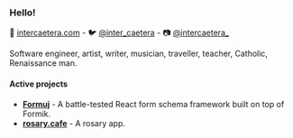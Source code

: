 ### Hello!

:scroll: [intercaetera.com](https://intercaetera.com) - :bird: [@inter_caetera](https://twitter.com/inter_caetera) - :camera: [@intercaetera_](https://instagram.com/intercaetera_)

Software engineer, artist, writer, musician, traveller, teacher, Catholic, Renaissance man.

#### Active projects

- [**Formuj**](https://formuj.intercaetera.com/) - A battle-tested React form schema framework built on top of Formik.
- [**rosary.cafe**](https://rosary.cafe) - A rosary app.
